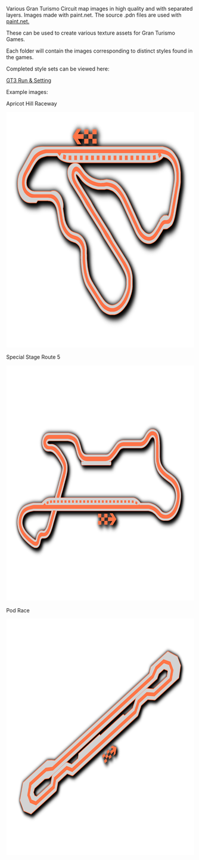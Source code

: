 Various Gran Turismo Circuit map images in high quality and with separated layers.
Images made with paint.net. The source .pdn files are used with [paint.net.](https://getpaint.net/download.html)

These can be used to create various texture assets for Gran Turismo Games.

Each folder will contain the images corresponding to distinct styles found in the games.

Completed style sets can be viewed here:

[GT3 Run & Setting](https://drive.google.com/drive/folders/1peScNZyxePbDr5HsbF3uDbh4hDROLRWw)

Example images:

Apricot Hill Raceway
<p align="center">
  <img width="800" height="630" src="https://github.com/Silentwarior112/GT-Trackmaps/blob/main/Examples/apricothill.png">
</p>
Special Stage Route 5
<p align="center">
  <img width="800" height="630" src="https://github.com/Silentwarior112/GT-Trackmaps/blob/main/Examples/ssr5.png">
</p>
Pod Race
<p align="center">
  <img width="800" height="633" src="https://github.com/Silentwarior112/GT-Trackmaps/blob/main/Examples/pod.png">
</p>
